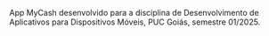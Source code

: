 App MyCash desenvolvido para a disciplina de Desenvolvimento de Aplicativos para Dispositivos Móveis, PUC Goiás, semestre 01/2025.
